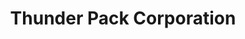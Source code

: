 ---
title: "Thunder Pack Corporation"
url: /davao-city/thunder-pack-corporation/
shop: wholesale
---